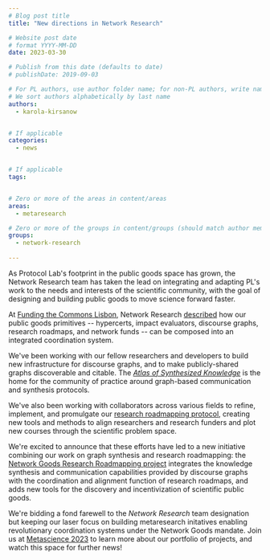 ```yaml
---
# Blog post title
title: "New directions in Network Research"

# Website post date
# format YYYY-MM-DD
date: 2023-03-30

# Publish from this date (defaults to date)
# publishDate: 2019-09-03

# For PL authors, use author folder name; for non-PL authors, write name as in paper within ""
# We sort authors alphabetically by last name
authors:
  - karola-kirsanow


# If applicable
categories:
  - news


# If applicable
tags:


# Zero or more of the areas in content/areas
areas:
  - metaresearch

# Zero or more of the groups in content/groups (should match author membership)
groups:
  - network-research
  
---
```


As Protocol Lab's footprint in the public goods space has grown, the Network Research team has taken the lead on integrating and adapting PL's work to the needs and interests of the scientific community, with the goal of designing and building public goods to move science forward faster. 

At [Funding the Commons Lisbon](https://fundingthecommons.io/labweek22/), Network Research [described](https://youtu.be/xosvvsojthA) how our public goods primitives -- hypercerts, impact evaluators, discourse graphs, research roadmaps, and network funds -- can be composed into an integrated coordination system. 

We've been working with our fellow researchers and developers to build new infrastructure for discourse graphs, and to make publicly-shared graphs discoverable and citable. The [_Atlas of Synthesized Knowledge_](ask.pubpub.org) is the home for the community of practice around graph-based communication and synthesis protocols. 

We've also been working with collaborators across various fields to refine, implement, and promulgate our [research roadmapping protocol](https://www.youtube.com/watch?v=OpaDn7uyaBE), creating new tools and methods to align researchers and research funders and plot new courses through the scientific problem space.

We're excited to announce that these efforts have led to a new initiative combining our work on graph synthesis and research roadmapping: the [Network Goods Research Roadmapping project](https://websites-pearl.vercel.app/) integrates the knowledge synthesis and communication capabilities provided by discourse graphs with the coordination and alignment function of research roadmaps, and adds new tools for the discovery and incentivization of scientific public goods.

We're bidding a fond farewell to the _Network Research_ team designation but keeping our laser focus on building metaresearch initatives enabling revolutionary coordination systems under the Network Goods mandate. Join us at [Metascience 2023](https://metascience.info/speakers/) to learn more about our portfolio of projects, and watch this space for further news!
